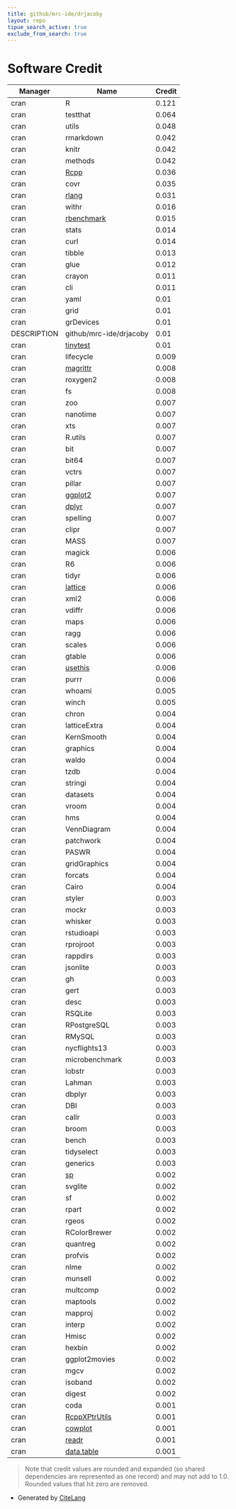 ```yaml
---
title: github/mrc-ide/drjacoby
layout: repo
tipue_search_active: true
exclude_from_search: true
---
```

# Software Credit

|Manager|Name|Credit|
|-------|----|------|
|cran|R|0.121|
|cran|testthat|0.064|
|cran|utils|0.048|
|cran|rmarkdown|0.042|
|cran|knitr|0.042|
|cran|methods|0.042|
|cran|[Rcpp](http://www.rcpp.org)|0.036|
|cran|covr|0.035|
|cran|[rlang](https://rlang.r-lib.org)|0.031|
|cran|withr|0.016|
|cran|[rbenchmark](http://rbenchmark.googlecode.com)|0.015|
|cran|stats|0.014|
|cran|curl|0.014|
|cran|tibble|0.013|
|cran|glue|0.012|
|cran|crayon|0.011|
|cran|cli|0.011|
|cran|yaml|0.01|
|cran|grid|0.01|
|cran|grDevices|0.01|
|DESCRIPTION|github/mrc-ide/drjacoby|0.01|
|cran|[tinytest](https://github.com/markvanderloo/tinytest)|0.01|
|cran|lifecycle|0.009|
|cran|[magrittr](https://magrittr.tidyverse.org)|0.008|
|cran|roxygen2|0.008|
|cran|fs|0.008|
|cran|zoo|0.007|
|cran|nanotime|0.007|
|cran|xts|0.007|
|cran|R.utils|0.007|
|cran|bit|0.007|
|cran|bit64|0.007|
|cran|vctrs|0.007|
|cran|pillar|0.007|
|cran|[ggplot2](https://ggplot2.tidyverse.org)|0.007|
|cran|[dplyr](https://dplyr.tidyverse.org)|0.007|
|cran|spelling|0.007|
|cran|clipr|0.007|
|cran|MASS|0.007|
|cran|magick|0.006|
|cran|R6|0.006|
|cran|tidyr|0.006|
|cran|[lattice](http://lattice.r-forge.r-project.org/)|0.006|
|cran|xml2|0.006|
|cran|vdiffr|0.006|
|cran|maps|0.006|
|cran|ragg|0.006|
|cran|scales|0.006|
|cran|gtable|0.006|
|cran|[usethis](https://usethis.r-lib.org)|0.006|
|cran|purrr|0.006|
|cran|whoami|0.005|
|cran|winch|0.005|
|cran|chron|0.004|
|cran|latticeExtra|0.004|
|cran|KernSmooth|0.004|
|cran|graphics|0.004|
|cran|waldo|0.004|
|cran|tzdb|0.004|
|cran|stringi|0.004|
|cran|datasets|0.004|
|cran|vroom|0.004|
|cran|hms|0.004|
|cran|VennDiagram|0.004|
|cran|patchwork|0.004|
|cran|PASWR|0.004|
|cran|gridGraphics|0.004|
|cran|forcats|0.004|
|cran|Cairo|0.004|
|cran|styler|0.003|
|cran|mockr|0.003|
|cran|whisker|0.003|
|cran|rstudioapi|0.003|
|cran|rprojroot|0.003|
|cran|rappdirs|0.003|
|cran|jsonlite|0.003|
|cran|gh|0.003|
|cran|gert|0.003|
|cran|desc|0.003|
|cran|RSQLite|0.003|
|cran|RPostgreSQL|0.003|
|cran|RMySQL|0.003|
|cran|nycflights13|0.003|
|cran|microbenchmark|0.003|
|cran|lobstr|0.003|
|cran|Lahman|0.003|
|cran|dbplyr|0.003|
|cran|DBI|0.003|
|cran|callr|0.003|
|cran|broom|0.003|
|cran|bench|0.003|
|cran|tidyselect|0.003|
|cran|generics|0.003|
|cran|[sp](https://github.com/edzer/sp/)|0.002|
|cran|svglite|0.002|
|cran|sf|0.002|
|cran|rpart|0.002|
|cran|rgeos|0.002|
|cran|RColorBrewer|0.002|
|cran|quantreg|0.002|
|cran|profvis|0.002|
|cran|nlme|0.002|
|cran|munsell|0.002|
|cran|multcomp|0.002|
|cran|maptools|0.002|
|cran|mapproj|0.002|
|cran|interp|0.002|
|cran|Hmisc|0.002|
|cran|hexbin|0.002|
|cran|ggplot2movies|0.002|
|cran|mgcv|0.002|
|cran|isoband|0.002|
|cran|digest|0.002|
|cran|coda|0.001|
|cran|[RcppXPtrUtils](https://github.com/Enchufa2/RcppXPtrUtils)|0.001|
|cran|[cowplot](https://wilkelab.org/cowplot/)|0.001|
|cran|[readr](https://readr.tidyverse.org)|0.001|
|cran|[data.table](https://r-datatable.com)|0.001|


> Note that credit values are rounded and expanded (so shared dependencies are represented as one record) and may not add to 1.0. Rounded values that hit zero are removed.


- Generated by [CiteLang](https://github.com/vsoch/citelang)
